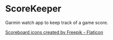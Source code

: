 # ScoreKeeper
Garmin watch app to keep track of a game score.

<a href="https://www.flaticon.com/free-icons/scoreboard" title="scoreboard icons">Scoreboard icons created by Freepik - Flaticon</a>

